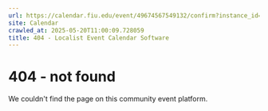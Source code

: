 ```yaml
---
url: https://calendar.fiu.edu/event/49674567549132/confirm?instance_id=49674567550157&return=https%3A%2F%2Fcalendar.fiu.edu%2Fcalendar
site: Calendar
crawled_at: 2025-05-20T11:00:09.728059
title: 404 - Localist Event Calendar Software
---
```


# 404 - not found
We couldn't find the page on this community event platform.
